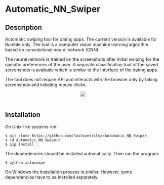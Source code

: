 # Automatic_NN_Swiper

## Description
Automatic swiping tool for dating apps. The current version is available for Bumble only. 
The tool is a computer vision machine learning algorithm based on convolutional neural 
network (CNN). 

The neural network is trained on the screenshots after initial swiping for the specific 
preferences of the user. A separate classification tool of the saved screenshots is available 
which is similar to the interface of the dating apps. 

The tool does not require API and interacts with the browser only by taking screenshots and 
initiating mouse clicks. 

<div align="center">
  <img src="https://github.com/fastovetsilya/Automatic_NN_Swiper/examples/bumble_logo.jpg"><br><br>
</div>

## Installation 
On Unix-like systems run:
```console
$ git clone https://github.com/fastovetsilya/Automatic_NN_Swiper
$ cd Automatic_NN_Swiper/ 
$ pip install .
```

The dependencies should be installed automatically. Then run the program:
```console
$ python autoswipe
```

On Windows the installation process is similar. However, some dependencies have to be installed separately. 

